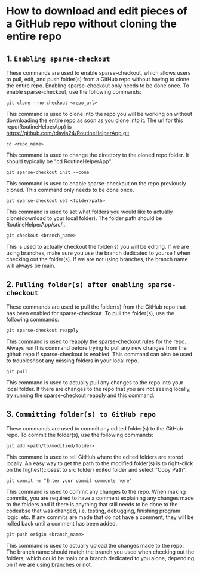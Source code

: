 # How to download and edit pieces of a GitHub repo without cloning the entire repo

## 1. `Enabling sparse-checkout`

These commands are used to enable sparse-checkout, which allows users to pull, edit, and push folder(s) from a GitHub repo without having to clone the entire repo. Enabling sparse-checkout only needs to be done once. To enable sparse-checkout, use the following commands: 

```git
git clone --no-checkout <repo_url>
```
This command is used to clone into the repo you will be working on without downloading the entire repo as soon as you clone into it. The url for this repo(RoutineHelperApp) is https://github.com/tdavis24/RoutineHelperApp.git

```git
cd <repo_name>
```
This command is used to change the directory to the cloned repo folder. It should typically be "cd RoutineHelperApp".

```git
git sparse-checkout init --cone
```
This command is used to enable sparse-checkout on the repo previously cloned. This command only needs to be done once.

```git
git sparse-checkout set <folder/path>
```
This command is used to set what folders you would like to actually clone(download to your local folder). The folder path should be RoutineHelperApp/src/...

```git
git checkout <branch_name>
```
This is used to actually checkout the folder(s) you will be editing. If we are using branches, make sure you use the branch dedicated to yourself when checking out the folder(s). If we are not using branches, the branch name will always be main.

## 2. `Pulling folder(s) after enabling sparse-checkout`

These commands are used to pull the folder(s) from the GitHub repo that has been enabled for sparse-checkout. To pull the folder(s), use the following commands:

```git
git sparse-checkout reapply
```
This command is used to reapply the sparse-checkout rules for the repo. Always run this command before trying to pull any new changes from the github repo if sparse-checkout is enabled. This command can also be used to troubleshoot any missing folders in your local repo.

```git
git pull
```
This command is used to actually pull any changes to the repo into your local folder. If there are changes to the repo that you are not seeing locally, try running the sparse-checkout reapply and this command.

## 3. `Committing folder(s) to GitHub repo`

These commands are used to commit any edited folder(s) to the GitHub repo. To commit the folder(s), use the following commands:

```git
git add <path/to/modified/folder>
```
This command is used to tell GitHub where the edited folders are stored locally. An easy way to get the path to the modified folder(s) is to right-click on the highest(closest to src folder) edited folder and select "Copy Path".

```git
git commit -m "Enter your commit comments here"
```
This command is used to commit any changes to the repo. When making commits, you are required to have a comment explaining any changes made to the folders and if there is anything that still needs to be done to the codeabse that was changed, i.e. testing, debugging, finishing program logic, etc. If any commits are made that do not have a comment, they will be rolled back until a comment has been added.

```git
git push origin <branch_name>
```
This command is used to actually upload the changes made to the repo. The branch name should match the branch you used when checking out the folders, which could be main or a branch dedicated to you alone, depending on if we are using branches or not.